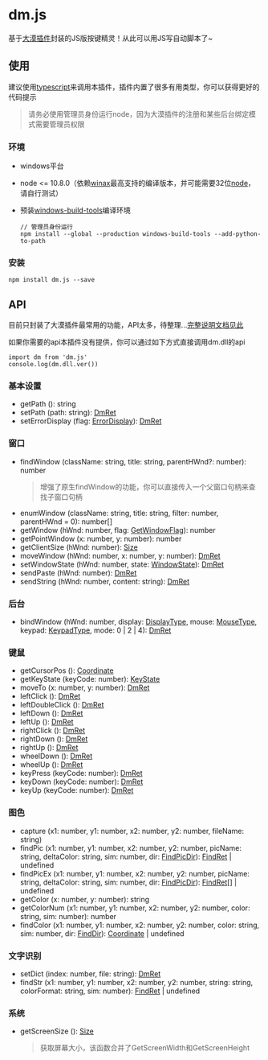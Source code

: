 # dm.js
基于[大漠插件](http://www.dmwebsite.net/)封装的JS版按键精灵！从此可以用JS写自动脚本了~

## 使用
建议使用[typescript](https://www.tslang.cn/)来调用本插件，插件内置了很多有用类型，你可以获得更好的代码提示
> 请务必使用管理员身份运行node，因为大漠插件的注册和某些后台绑定模式需要管理员权限

### 环境
* windows平台
* node <= 10.8.0（依赖[winax](https://github.com/durs/node-activex)最高支持的编译版本，并可能需要32位[node](https://npm.taobao.org/mirrors/node/v10.8.0/node-v10.8.0-x86.msi)，请自行测试）
* 预装[windows-build-tools](https://github.com/felixrieseberg/windows-build-tools)编译环境

    ```
    // 管理员身份运行
    npm install --global --production windows-build-tools --add-python-to-path
    ```

### 安装
```
npm install dm.js --save
```

## API
目前只封装了大漠插件最常用的功能，API太多，待整理...[完整说明文档见此](https://github.com/aweiu/dm.js/raw/master/%E5%A4%A7%E6%BC%A0%E6%8E%A5%E5%8F%A3%E8%AF%B4%E6%98%8E.CHM)

如果你需要的api本插件没有提供，你可以通过如下方式直接调用dm.dll的api
```
import dm from 'dm.js'
console.log(dm.dll.ver())
```

### 基本设置
* getPath (): string
* setPath (path: string): [DmRet](types/types.d.ts#L18)
* setErrorDisplay (flag: [ErrorDisplay](types/types.d.ts#L33)): [DmRet](types/types.d.ts#L18)

### 窗口
* findWindow (className: string, title: string, parentHWnd?: number): number
    > 增强了原生findWindow的功能，你可以直接传入一个父窗口句柄来查找子窗口句柄
* enumWindow (className: string, title: string, filter: number, parentHWnd = 0): number[]
* getWindow (hWnd: number, flag: [GetWindowFlag](types/types.d.ts#L37)): number
* getPointWindow (x: number, y: number): number
* getClientSize (hWnd: number): [Size](types/types.d.ts#L14)
* moveWindow (hWnd: number, x: number, y: number): [DmRet](types/types.d.ts#L18)
* setWindowState (hWnd: number, state: [WindowState](types/types.d.ts#L47)): [DmRet](types/types.d.ts#L18)
* sendPaste (hWnd: number): [DmRet](types/types.d.ts#L18)
* sendString (hWnd: number, content: string): [DmRet](types/types.d.ts#L18)

### 后台
* bindWindow (hWnd: number, display: [DisplayType](types/index.d.ts#L2), mouse: [MouseType](types/index.d.ts#L3), keypad: [KeypadType](types/index.d.ts#L4), mode: 0 | 2 | 4): [DmRet](types/types.d.ts#L18)

### 键鼠
* getCursorPos (): [Coordinate](types/types.d.ts#L1)
* getKeyState (keyCode: number): [KeyState](/types/types.d.ts#L63)
* moveTo (x: number, y: number): [DmRet](types/types.d.ts#L18)
* leftClick (): [DmRet](types/types.d.ts#L18)
* leftDoubleClick (): [DmRet](types/types.d.ts#L18)
* leftDown (): [DmRet](types/types.d.ts#L18)
* leftUp (): [DmRet](types/types.d.ts#L18)
* rightClick (): [DmRet](types/types.d.ts#L18)
* rightDown (): [DmRet](types/types.d.ts#L18)
* rightUp (): [DmRet](types/types.d.ts#L18)
* wheelDown (): [DmRet](types/types.d.ts#L18)
* wheelUp (): [DmRet](types/types.d.ts#L18)
* keyPress (keyCode: number): [DmRet](types/types.d.ts#L18)
* keyDown (keyCode: number): [DmRet](types/types.d.ts#L18)
* keyUp (keyCode: number): [DmRet](types/types.d.ts#L18)

### 图色
* capture (x1: number, y1: number, x2: number, y2: number, fileName: string)
* findPic (x1: number, y1: number, x2: number, y2: number, picName: string, deltaColor: string, sim: number, dir: [FindPicDir](types/index.d.ts#L5)): [FindRet](types/types.d.ts#L11) | undefined
* findPicEx (x1: number, y1: number, x2: number, y2: number, picName: string, deltaColor: string, sim: number, dir: [FindPicDir](types/index.d.ts#L5)): [FindRet](types/types.d.ts#L11)[] | undefined
* getColor (x: number, y: number): string
* getColorNum (x1: number, y1: number, x2: number, y2: number, color: string, sim: number): number
* findColor (x1: number, y1: number, x2: number, y2: number, color: string, sim: number, dir: [FindDir](types/types.d.ts#L22)): [Coordinate](types/types.d.ts#L1) | undefined

### 文字识别
* setDict (index: number, file: string): [DmRet](types/types.d.ts#L18)
* findStr (x1: number, y1: number, x2: number, y2: number, string: string, colorFormat: string, sim: number): [FindRet](types/types.d.ts#L11) | undefined

### 系统
* getScreenSize (): [Size](types/types.d.ts#L14)
    > 获取屏幕大小，该函数合并了GetScreenWidth和GetScreenHeight
